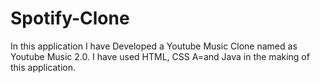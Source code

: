 # Spotify-Clone
In this application I have Developed a Youtube Music Clone named as Youtube Music 2.0. I have used HTML, CSS A=and Java in the making of this application.
